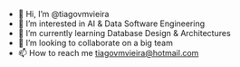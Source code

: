 - 👋 Hi, I’m @tiagovmvieira
- 👀 I’m interested in AI & Data Software Engineering
- 🌱 I’m currently learning Database Design & Architectures
- 💞️ I’m looking to collaborate on a big team
- 📫 How to reach me tiagovmvieira@hotmail.com

<!---
tiagovmvieira/tiagovmvieira is a ✨ special ✨ repository because its `README.md` (this file) appears on your GitHub profile.
You can click the Preview link to take a look at your changes.
--->
